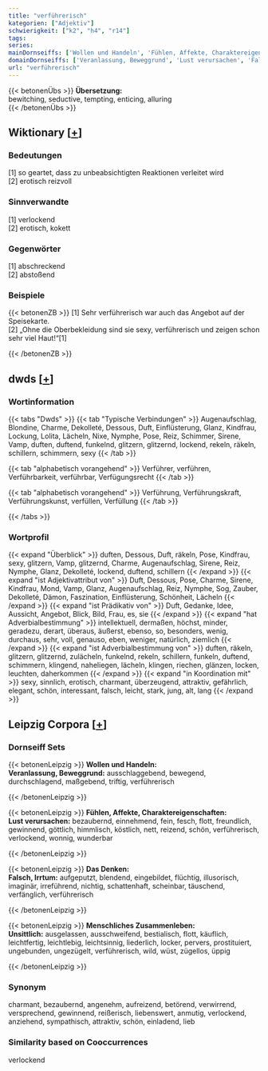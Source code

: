 ```yaml
---
title: "verführerisch"
kategorien: ["Adjektiv"]
schwierigkeit: ["k2", "h4", "r14"]
tags:
series:
mainDornseiffs: ['Wollen und Handeln', 'Fühlen, Affekte, Charaktereigenschaften', 'Das Denken', 'Menschliches Zusammenleben']
domainDornseiffs: ['Veranlassung, Beweggrund', 'Lust verursachen', 'Falsch, Irrtum', 'Unsittlich']
url: "verführerisch"
---
```


{{< betonenÜbs >}}
**Übersetzung:**  
bewitching, seductive, tempting, enticing, alluring  
{{< /betonenÜbs >}}

## Wiktionary [[+](https://de.wiktionary.org/wiki/verführerisch)]

### Bedeutungen
[1] so geartet, dass zu unbeabsichtigten Reaktionen verleitet wird  
[2] erotisch reizvoll  

### Sinnverwandte
[1] verlockend  
[2] erotisch, kokett  

### Gegenwörter
[1] abschreckend  
[2] abstoßend  

### Beispiele
{{< betonenZB >}}
[1] Sehr verführerisch war auch das Angebot auf der Speisekarte.  
[2] „Ohne die Oberbekleidung sind sie sexy, verführerisch und zeigen schon sehr viel Haut!“[1]  

{{< /betonenZB >}}


## dwds [[+](https://www.dwds.de/wb/verführerisch)]

### Wortinformation
{{< tabs "Dwds" >}}
{{< tab "Typische Verbindungen" >}}
Augenaufschlag, Blondine, Charme, Dekolleté, Dessous, Duft, Einflüsterung, Glanz, Kindfrau, Lockung, Lolita, Lächeln, Nixe, Nymphe, Pose, Reiz, Schimmer, Sirene, Vamp, duften, duftend, funkelnd, glitzern, glitzernd, lockend, rekeln, räkeln, schillern, schimmern, sexy
{{< /tab >}}

{{< tab "alphabetisch vorangehend" >}}
Verführer, verführen, Verführbarkeit, verführbar, Verfügungsrecht
{{< /tab >}}

{{< tab "alphabetisch vorangehend" >}}
Verführung, Verführungskraft, Verführungskunst, verfüllen, Verfüllung
{{< /tab >}}

{{< /tabs >}}

### Wortprofil
{{< expand "Überblick" >}} duften, Dessous, Duft, räkeln, Pose, Kindfrau, sexy, glitzern, Vamp, glitzernd, Charme, Augenaufschlag, Sirene, Reiz, Nymphe, Glanz, Dekolleté, lockend, duftend, schillern {{< /expand >}}
{{< expand "ist Adjektivattribut von" >}} Duft, Dessous, Pose, Charme, Sirene, Kindfrau, Mond, Vamp, Glanz, Augenaufschlag, Reiz, Nymphe, Sog, Zauber, Dekolleté, Dämon, Faszination, Einflüsterung, Schönheit, Lächeln {{< /expand >}}
{{< expand "ist Prädikativ von" >}} Duft, Gedanke, Idee, Aussicht, Angebot, Blick, Bild, Frau, es, sie {{< /expand >}}
{{< expand "hat Adverbialbestimmung" >}} intellektuell, dermaßen, höchst, minder, geradezu, derart, überaus, äußerst, ebenso, so, besonders, wenig, durchaus, sehr, voll, genauso, eben, weniger, natürlich, ziemlich {{< /expand >}}
{{< expand "ist Adverbialbestimmung von" >}} duften, räkeln, glitzern, glitzernd, zulächeln, funkelnd, rekeln, schillern, funkeln, duftend, schimmern, klingend, naheliegen, lächeln, klingen, riechen, glänzen, locken, leuchten, daherkommen {{< /expand >}}
{{< expand "in Koordination mit" >}} sexy, sinnlich, erotisch, charmant, überzeugend, attraktiv, gefährlich, elegant, schön, interessant, falsch, leicht, stark, jung, alt, lang {{< /expand >}}

## Leipzig Corpora [[+](https://corpora.uni-leipzig.de/en/res?word=verführerisch&corpusId=deu_newscrawl-public_2018)]

### Dornseiff Sets
{{< betonenLeipzig >}}
**Wollen und Handeln:**  
**Veranlassung, Beweggrund:** ausschlaggebend, bewegend, durchschlagend, maßgebend, triftig, verführerisch  

{{< /betonenLeipzig >}}


{{< betonenLeipzig >}}
**Fühlen, Affekte, Charaktereigenschaften:**  
**Lust verursachen:** bezaubernd, einnehmend, fein, fesch, flott, freundlich, gewinnend, göttlich, himmlisch, köstlich, nett, reizend, schön, verführerisch, verlockend, wonnig, wunderbar  

{{< /betonenLeipzig >}}


{{< betonenLeipzig >}}
**Das Denken:**  
**Falsch, Irrtum:** aufgeputzt, blendend, eingebildet, flüchtig, illusorisch, imaginär, irreführend, nichtig, schattenhaft, scheinbar, täuschend, verfänglich, verführerisch  

{{< /betonenLeipzig >}}


{{< betonenLeipzig >}}
**Menschliches Zusammenleben:**  
**Unsittlich:** ausgelassen, ausschweifend, bestialisch, flott, käuflich, leichtfertig, leichtlebig, leichtsinnig, liederlich, locker, pervers, prostituiert, ungebunden, ungezügelt, verführerisch, wild, wüst, zügellos, üppig  

{{< /betonenLeipzig >}}

### Synonym
charmant, bezaubernd, angenehm, aufreizend, betörend, verwirrend, versprechend, gewinnend, reißerisch, liebenswert, anmutig, verlockend, anziehend, sympathisch, attraktiv, schön, einladend, lieb


### Similarity based on Cooccurrences
verlockend

